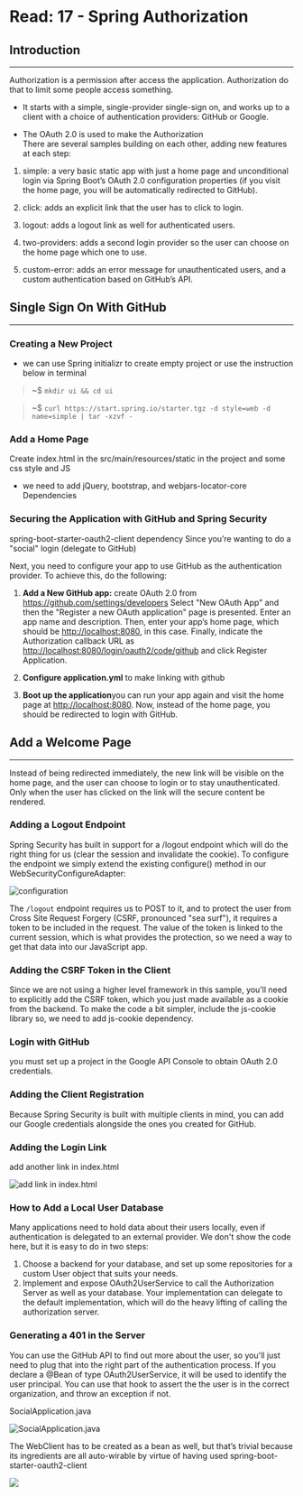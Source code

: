 # Read: 17 - Spring Authorization

## Introduction  

---

Authorization is a permission after access the application. Authorization do that to limit some people access something.

- It starts with a simple, single-provider single-sign on, and works up to a client with a choice of authentication providers: GitHub or Google.

- The OAuth 2.0 is used to make the Authorization  
There are several samples building on each other, adding new features at each step:

1. simple: a very basic static app with just a home page and unconditional login via Spring Boot’s OAuth 2.0 configuration properties (if you visit the home page, you will be automatically redirected to GitHub).

2. click: adds an explicit link that the user has to click to login.

3. logout: adds a logout link as well for authenticated users.

4. two-providers: adds a second login provider so the user can choose on the home page which one to use.

5. custom-error: adds an error message for unauthenticated users, and a custom authentication based on GitHub’s API.

## Single Sign On With GitHub

---

### Creating a New Project

- we can use Spring initializr to create empty project or use the instruction below in terminal

>~$ `mkdir ui && cd ui`

>~$ `curl https://start.spring.io/starter.tgz -d style=web -d name=simple | tar -xzvf -`

### Add a Home Page

Create index.html in the src/main/resources/static in the project and some css style and JS

- we need to add jQuery, bootstrap, and webjars-locator-core Dependencies

### Securing the Application with GitHub and Spring Security

spring-boot-starter-oauth2-client dependency Since you’re wanting to do a "social" login (delegate to GitHub)

Next, you need to configure your app to use GitHub as the authentication provider. To achieve this, do the following:

1. **Add a New GitHub app:** create OAuth 2.0 from <https://github.com/settings/developers> Select "New OAuth App" and then the "Register a new OAuth application" page is presented. Enter an app name and description. Then, enter your app’s home page, which should be <http://localhost:8080>, in this case. Finally, indicate the Authorization callback URL as <http://localhost:8080/login/oauth2/code/github> and click Register Application.

2. **Configure application.yml** to make linking with github

3. **Boot up the application**you can run your app again and visit the home page at <http://localhost:8080>. Now, instead of the home page, you should be redirected to login with GitHub.

## Add a Welcome Page

---

Instead of being redirected immediately, the new link will be visible on the home page, and the user can choose to login or to stay unauthenticated. Only when the user has clicked on the link will the secure content be rendered.

### Adding a Logout Endpoint

Spring Security has built in support for a /logout endpoint which will do the right thing for us (clear the session and invalidate the cookie). To configure the endpoint we simply extend the existing configure() method in our WebSecurityConfigureAdapter:

![configuration](https://i.ibb.co/K7QsRPM/Screenshot-from-2022-03-31-11-42-16.png)

The `/logout` endpoint requires us to POST to it, and to protect the user from Cross Site Request Forgery (CSRF, pronounced "sea surf"), it requires a token to be included in the request. The value of the token is linked to the current session, which is what provides the protection, so we need a way to get that data into our JavaScript app.

### Adding the CSRF Token in the Client

Since we are not using a higher level framework in this sample, you’ll need to explicitly add the CSRF token, which you just made available as a cookie from the backend. To make the code a bit simpler, include the js-cookie library so, we need to add js-cookie dependency.

### Login with GitHub

 you must set up a project in the Google API Console to obtain OAuth 2.0 credentials.

### Adding the Client Registration

Because Spring Security is built with multiple clients in mind, you can add our Google credentials alongside the ones you created for GitHub.

### Adding the Login Link

add another link in index.html

![add link in index.html](https://i.ibb.co/9rmdhqG/Screenshot-from-2022-03-31-11-49-08.png)

### How to Add a Local User Database

Many applications need to hold data about their users locally, even if authentication is delegated to an external provider. We don't show the code here, but it is easy to do in two steps:

1. Choose a backend for your database, and set up some repositories for a custom User object that suits your needs.
2. Implement and expose OAuth2UserService to call the Authorization Server as well as your database. Your implementation can delegate to the default implementation, which will do the heavy lifting of calling the authorization server.

### Generating a 401 in the Server

 You can use the GitHub API to find out more about the user, so you'll just need to plug that into the right part of the authentication process. If you declare a @Bean of type OAuth2UserService, it will be used to identify the user principal. You can use that hook to assert the the user is in the correct organization, and throw an exception if not.

SocialApplication.java

 ![SocialApplication.java
](https://i.ibb.co/SBHpfvm/Screenshot-from-2022-03-31-11-54-32.png)

 The WebClient has to be created as a bean as well, but that’s trivial because its ingredients are all auto-wirable by virtue of having used spring-boot-starter-oauth2-client

 ![](https://i.ibb.co/9qPxYtN/Screenshot-from-2022-03-31-11-55-25.png)
